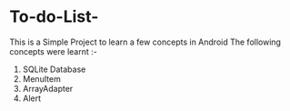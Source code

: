 # To-do-List-
This is a Simple Project to learn a few concepts in Android
The following concepts were learnt :-
1. SQLite Database
2. MenuItem
3. ArrayAdapter
4. Alert
